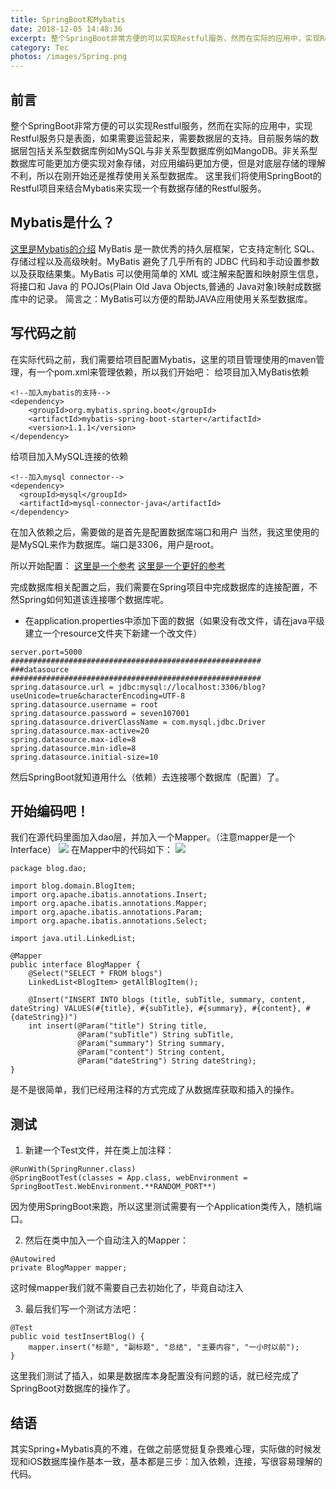 ```yaml
---
title: SpringBoot和Mybatis
date: 2018-12-05 14:48:36
excerpt: 整个SpringBoot非常方便的可以实现Restful服务，然而在实际的应用中，实现Restful服务只是表面，如果需要运营起来，需要数据层的支持...
category: Tec
photos: /images/Spring.png
---
```

## 前言
整个SpringBoot非常方便的可以实现Restful服务，然而在实际的应用中，实现Restful服务只是表面，如果需要运营起来，需要数据层的支持。目前服务端的数据层包括关系型数据库例如MySQL与非关系型数据库例如MangoDB。非关系型数据库可能更加方便实现对象存储，对应用编码更加方便，但是对底层存储的理解不利，所以在刚开始还是推荐使用关系型数据库。
这里我们将使用SpringBoot的Restful项目来结合Mybatis来实现一个有数据存储的Restful服务。
## Mybatis是什么？
[这里是Mybatis的介绍](http://www.mybatis.org/mybatis-3/zh/index.html)
MyBatis 是一款优秀的持久层框架，它支持定制化 SQL、存储过程以及高级映射。MyBatis 避免了几乎所有的 JDBC 代码和手动设置参数以及获取结果集。MyBatis 可以使用简单的 XML 或注解来配置和映射原生信息，将接口和 Java 的 POJOs(Plain Old Java Objects,普通的 Java对象)映射成数据库中的记录。
简言之：MyBatis可以方便的帮助JAVA应用使用关系型数据库。
## 写代码之前
在实际代码之前，我们需要给项目配置Mybatis，这里的项目管理使用的maven管理，有一个pom.xml来管理依赖，所以我们开始吧：
给项目加入MyBatis依赖
```
<!--加入mybatis的支持-->
<dependency>
	<groupId>org.mybatis.spring.boot</groupId>
	<artifactId>mybatis-spring-boot-starter</artifactId>
	<version>1.1.1</version>
</dependency>
```
给项目加入MySQL连接的依赖
```
<!--加入mysql connector-->
<dependency>
  <groupId>mysql</groupId>
  <artifactId>mysql-connector-java</artifactId>
</dependency>
```
在加入依赖之后，需要做的是首先是配置数据库端口和用户
当然，我这里使用的是MySQL来作为数据库。端口是3306，用户是root。

所以开始配置：
[这里是一个参考](https://blog.csdn.net/Winter_chen001/article/details/78622141)
[这里是一个更好的参考](https://www.bysocket.com/?p=1610)


完成数据库相关配置之后，我们需要在Spring项目中完成数据库的连接配置，不然Spring如何知道该连接哪个数据库呢。

- 在application.properties中添加下面的数据（如果没有改文件，请在java平级建立一个resource文件夹下新建一个改文件）
```
server.port=5000
########################################################
###datasource
########################################################
spring.datasource.url = jdbc:mysql://localhost:3306/blog?useUnicode=true&characterEncoding=UTF-8
spring.datasource.username = root
spring.datasource.password = seven107001
spring.datasource.driverClassName = com.mysql.jdbc.Driver
spring.datasource.max-active=20
spring.datasource.max-idle=8
spring.datasource.min-idle=8
spring.datasource.initial-size=10
```
然后SpringBoot就知道用什么（依赖）去连接哪个数据库（配置）了。

## 开始编码吧！
我们在源代码里面加入dao层，并加入一个Mapper。（注意mapper是一个Interface）
![](/images/SpringBoot+Mybatis初探1.png)
在Mapper中的代码如下：
![](/images/SpringBoot+Mybatis初探2.png)
```
package blog.dao;

import blog.domain.BlogItem;
import org.apache.ibatis.annotations.Insert;
import org.apache.ibatis.annotations.Mapper;
import org.apache.ibatis.annotations.Param;
import org.apache.ibatis.annotations.Select;

import java.util.LinkedList;

@Mapper
public interface BlogMapper {
    @Select("SELECT * FROM blogs")
    LinkedList<BlogItem> getAllBlogItem();

    @Insert("INSERT INTO blogs (title, subTitle, summary, content, dateString) VALUES(#{title}, #{subTitle}, #{summary}, #{content}, #{dateString})")
    int insert(@Param("title") String title,
               @Param("subTitle") String subTitle,
               @Param("summary") String summary,
               @Param("content") String content,
               @Param("dateString") String dateString);
}
```
是不是很简单，我们已经用注释的方式完成了从数据库获取和插入的操作。

## 测试
1. 新建一个Test文件，并在类上加注释：
```
@RunWith(SpringRunner.class)
@SpringBootTest(classes = App.class, webEnvironment = SpringBootTest.WebEnvironment.**RANDOM_PORT**)
```
因为使用SpringBoot来跑，所以这里测试需要有一个Application类传入，随机端口。

2. 然后在类中加入一个自动注入的Mapper：
```
@Autowired
private BlogMapper mapper;
```
这时候mapper我们就不需要自己去初始化了，毕竟自动注入

3. 最后我们写一个测试方法吧：
```
@Test
public void testInsertBlog() {
    mapper.insert("标题", "副标题", "总结", "主要内容", "一小时以前");
}
```
这里我们测试了插入，如果是数据库本身配置没有问题的话，就已经完成了SpringBoot对数据库的操作了。

## 结语
其实Spring+Mybatis真的不难，在做之前感觉挺复杂畏难心理，实际做的时候发现和iOS数据库操作基本一致，基本都是三步：加入依赖，连接，写很容易理解的代码。
